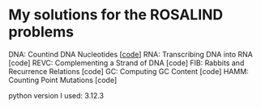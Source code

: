 # My solutions for the ROSALIND problems

DNA: Countind DNA Nucleotides [[code](https://github.com/vildande/rosalind-solutions/dna.py)] 
RNA: Transcribing DNA into RNA [code]
REVC: Complementing a Strand of DNA [code]
FIB: Rabbits and Recurrence Relations [code]
GC: Computing GC Content [code]
HAMM: Counting Point Mutations [code]



python version I used: 3.12.3